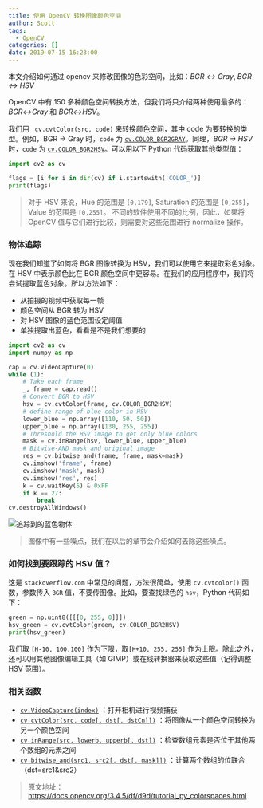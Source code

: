 ```yaml
---
title: 使用 OpenCV 转换图像颜色空间
author: Scott
tags:
  - OpenCV
categories: []
date: 2019-07-15 16:23:00
---
```

本文介绍如何通过 opencv 来修改图像的色彩空间，比如：*BGR ↔ Gray*, *BGR ↔ HSV*
<!--more-->

OpenCV 中有 150 多种颜色空间转换方法，但我们将只介绍两种使用最多的：*BGR↔Gray* 和 *BGR↔HSV*。

我们用 ` cv.cvtColor(src, code)` 来转换颜色空间，其中 code 为要转换的类型。例如，BGR → Gray 时，`code` 为 [`cv.COLOR_BGR2GRAY`](https://docs.opencv.org/3.4.5/d8/d01/group__imgproc__color__conversions.html#gga4e0972be5de079fed4e3a10e24ef5ef0a353a4b8db9040165db4dacb5bcefb6ea)。同理，*BGR → HSV* 时，`code` 为 [`cv.COLOR_BGR2HSV`](https://docs.opencv.org/3.4.5/d8/d01/group__imgproc__color__conversions.html#gga4e0972be5de079fed4e3a10e24ef5ef0aa4a7f0ecf2e94150699e48c79139ee12)。可以用以下 Python 代码获取其他类型值：
```python
import cv2 as cv

flags = [i for i in dir(cv) if i.startswith('COLOR_')]
print(flags)
```


> 对于 HSV 来说，Hue 的范围是 `[0,179]`, Saturation 的范围是 `[0,255]`，Value 的范围是 `[0,255]`。 不同的软件使用不同的比例，因此，如果将 OpenCV 值与它们进行比较，则需要对这些范围进行 normalize 操作。

### 物体追踪

现在我们知道了如何将 BGR 图像转换为 HSV，我们可以使用它来提取彩色对象。在 HSV 中表示颜色比在 BGR 颜色空间中更容易。在我们的应用程序中，我们将尝试提取蓝色对象。所以方法如下：
* 从拍摄的视频中获取每一帧
* 颜色空间从  BGR 转为 HSV
* 对 HSV 图像的蓝色范围设定阈值
* 单独提取出蓝色，看看是不是我们想要的

```python
import cv2 as cv
import numpy as np

cap = cv.VideoCapture(0)
while (1):
    # Take each frame
    _, frame = cap.read()
    # Convert BGR to HSV
    hsv = cv.cvtColor(frame, cv.COLOR_BGR2HSV)
    # define range of blue color in HSV
    lower_blue = np.array([110, 50, 50])
    upper_blue = np.array([130, 255, 255])
    # Threshold the HSV image to get only blue colors
    mask = cv.inRange(hsv, lower_blue, upper_blue)
    # Bitwise-AND mask and original image
    res = cv.bitwise_and(frame, frame, mask=mask)
    cv.imshow('frame', frame)
    cv.imshow('mask', mask)
    cv.imshow('res', res)
    k = cv.waitKey(5) & 0xFF
    if k == 27:
        break
cv.destroyAllWindows()
```

![追踪到的蓝色物体](/images/pasted-17.png)

> 图像中有一些噪点，我们在以后的章节会介绍如何去除这些噪点。

### 如何找到要跟踪的 HSV 值？
这是 `stackoverflow.com` 中常见的问题，方法很简单，使用 `cv.cvtcolor()` 函数，参数传入 `BGR` 值，不要传图像。比如，要查找绿色的 `hsv`，Python 代码如下：
```python
green = np.uint8([[[0, 255, 0]]])
hsv_green = cv.cvtColor(green, cv.COLOR_BGR2HSV)
print(hsv_green)
```

我们取 `[H-10, 100,100]` 作为下限，取`[H+10, 255, 255]` 作为上限。除此之外，还可以用其他图像编辑工具（如 GIMP）或在线转换器来获取这些值（记得调整 HSV 范围）。


### 相关函数
* [`cv.VideoCapture(index)`](https://docs.opencv.org/3.4.5/d8/dfe/classcv_1_1VideoCapture.html#ad890d4783ff81f53036380bd89dd31aa) ：打开相机进行视频捕获
* [`cv.cvtColor(src, code[, dst[, dstCn]])`](https://docs.opencv.org/3.4.5/d8/d01/group__imgproc__color__conversions.html#ga397ae87e1288a81d2363b61574eb8cab) ：将图像从一个颜色空间转换为另一个颜色空间
* [`cv.inRange(src, lowerb, upperb[, dst])`](https://docs.opencv.org/3.4.5/d2/de8/group__core__array.html#ga48af0ab51e36436c5d04340e036ce981)  ：检查数组元素是否位于其他两个数组的元素之间
* [`cv.bitwise_and(src1, src2[, dst[, mask]])`](https://docs.opencv.org/3.4.5/d2/de8/group__core__array.html#ga60b4d04b251ba5eb1392c34425497e14) ：计算两个数组的位联合（dst=src1&src2）



> 原文地址：https://docs.opencv.org/3.4.5/df/d9d/tutorial_py_colorspaces.html